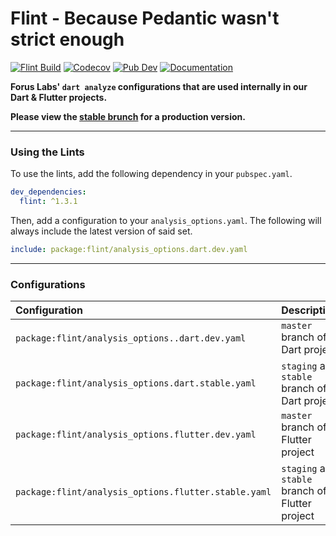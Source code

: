 # Flint - Because Pedantic wasn't strict enough

[![Flint Build](https://github.com/forus-labs/cauldron/workflows/Flint%20Build/badge.svg)](https://github.com/forus-labs/cauldron/actions?query=workflow%3A%22Sugar+Build%22)
[![Codecov](https://codecov.io/gh/forus-labs/cauldron/branch/master/graph/badge.svg)](https://codecov.io/gh/forus-labs/cauldron)
[![Pub Dev](https://img.shields.io/pub/v/flint)](https://pub.dev/packages/flint)
[![Documentation](https://img.shields.io/badge/documentation-latest-brightgreen.svg)](https://pub.dev/documentation/flint/latest/)

**Forus Labs' `dart analyze` configurations that are used internally in our Dart & Flutter projects.**

**Please view the [stable brunch](https://github.com/forus-labs/cauldron/tree/stable/flint/) for a production version.**

***
### Using the Lints

To use the lints, add the following dependency in your `pubspec.yaml`.

```yaml
dev_dependencies:
  flint: ^1.3.1
```

Then, add a configuration to your `analysis_options.yaml`. The following will always include the latest version of said set.

```yaml
include: package:flint/analysis_options.dart.dev.yaml
```

***
### Configurations

| Configuration                                                 | Description                                        |
| :--------------------------------------------------- | :------------------------------------------------- |
| `package:flint/analysis_options..dart.dev.yaml`       | `master` branch of a Dart project                  |
| `package:flint/analysis_options.dart.stable.yaml`    | `staging` and `stable` branch of a Dart project    |
| `package:flint/analysis_options.flutter.dev.yaml`    | `master` branch of a Flutter project               |
| `package:flint/analysis_options.flutter.stable.yaml` | `staging` and `stable` branch of a Flutter project |


